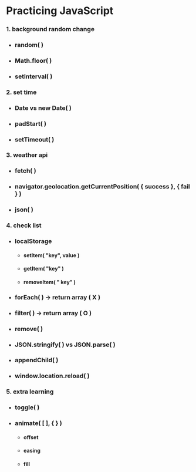 # Practicing JavaScript

### **1. background random change**

- ### random( )
- ### Math.floor( )
- ### setInterval( )

### **2. set time**

- ### Date vs new Date( )
- ### padStart( )
- ### setTimeout( )

### **3. weather api**

- ### fetch( )
- ### navigator.geolocation.getCurrentPosition( { success }, { fail } )
- ### json( )

### **4. check list**

- ### localStorage
  - #### setItem( "key", value )
  - #### getItem( "key" )
  - #### removeItem( " key" )
- ### forEach( ) -> return array ( X )
- ### filter( ) -> return array ( O )
- ### remove( )
- ### JSON.stringify( ) vs JSON.parse( )
- ### appendChild( )
- ### window.location.reload( )

### **5. extra learning**

- ### toggle( )
- ### animate( [ ], { } )
  - #### offset
  - #### easing
  - #### fill
